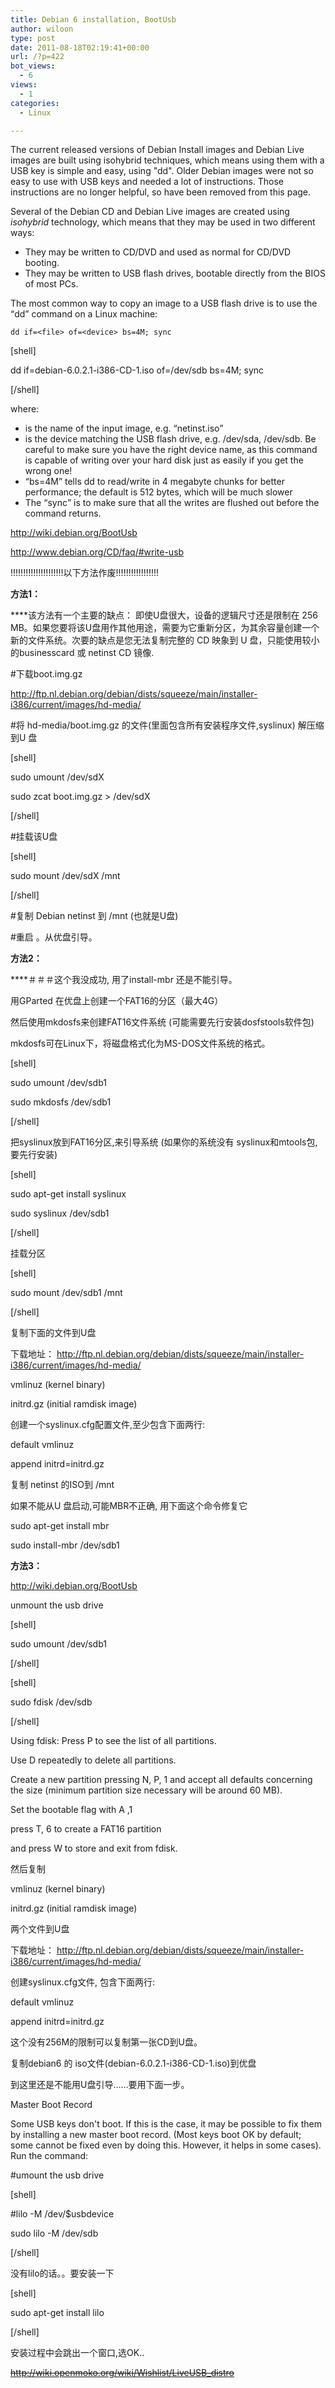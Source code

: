 ```yaml
---
title: Debian 6 installation, BootUsb
author: wiloon
type: post
date: 2011-08-18T02:19:41+00:00
url: /?p=422
bot_views:
  - 6
views:
  - 1
categories:
  - Linux

---
```

The current released versions of Debian Install images and Debian Live images are built using isohybrid techniques, which means using them with a USB key is simple and easy, using "dd". Older Debian images were not so easy to use with USB keys and needed a lot of instructions. Those instructions are no longer helpful, so have been removed from this page.

Several of the Debian CD and Debian Live images are created using _isohybrid_ technology, which means that they may be used in two different ways:

  * They may be written to CD/DVD and used as normal for CD/DVD booting.
  * They may be written to USB flash drives, bootable directly from the BIOS of most PCs.

The most common way to copy an image to a USB flash drive is to use the <q>dd</q> command on a Linux machine:

`dd if=<file> of=<device> bs=4M; sync`

[shell]
  
dd if=debian-6.0.2.1-i386-CD-1.iso of=/dev/sdb bs=4M; sync
  
[/shell]

where:

  * <file> is the name of the input image, e.g. <q>netinst.iso</q>
  * <device> is the device matching the USB flash drive, e.g. /dev/sda, /dev/sdb. Be careful to make sure you have the right device name, as this command is capable of writing over your hard disk just as easily if you get the wrong one!
  * <q>bs=4M</q> tells dd to read/write in 4 megabyte chunks for better performance; the default is 512 bytes, which will be much slower
  * The <q>sync</q> is to make sure that all the writes are flushed out before the command returns.

http://wiki.debian.org/BootUsb

http://www.debian.org/CD/faq/#write-usb


  !!!!!!!!!!!!!!!!!!!!!以下方法作废!!!!!!!!!!!!!!!!!


**方法1：**

****该方法有一个主要的缺点： 即使U盘很大，设备的逻辑尺寸还是限制在 256 MB。如果您要将该U盘用作其他用途，需要为它重新分区，为其余容量创建一个新的文件系统。次要的缺点是您无法复制完整的 CD 映象到 U 盘，只能使用较小的businesscard 或 netinst CD 镜像.

#下载boot.img.gz
  
http://ftp.nl.debian.org/debian/dists/squeeze/main/installer-i386/current/images/hd-media/

#将 hd-media/boot.img.gz 的文件(里面包含所有安装程序文件,syslinux) 解压缩到U 盘

[shell]
  
sudo umount /dev/sdX
  
sudo zcat boot.img.gz > /dev/sdX
  
[/shell]

#挂载该U盘

[shell]
  
sudo mount /dev/sdX /mnt
  
[/shell]

#复制 Debian netinst 到 /mnt (也就是U盘)

#重启 。从优盘引导。

**方法2：**

****＃＃＃这个我没成功, 用了install-mbr 还是不能引导。
  
用GParted 在优盘上创建一个FAT16的分区（最大4G）
  
然后使用mkdosfs来创建FAT16文件系统 (可能需要先行安装dosfstools软件包)
  
mkdosfs可在Linux下，将磁盘格式化为MS-DOS文件系统的格式。

[shell]
  
sudo umount /dev/sdb1
  
sudo mkdosfs /dev/sdb1
  
[/shell]

把syslinux放到FAT16分区,来引导系统 (如果你的系统没有 syslinux和mtools包,要先行安装)

[shell]
  
sudo apt-get install syslinux
  
sudo syslinux /dev/sdb1
  
[/shell]

挂载分区

[shell]
  
sudo mount /dev/sdb1 /mnt
  
[/shell]

复制下面的文件到U盘
  
下载地址： http://ftp.nl.debian.org/debian/dists/squeeze/main/installer-i386/current/images/hd-media/
  
vmlinuz (kernel binary)
  
initrd.gz (initial ramdisk image)

创建一个syslinux.cfg配置文件,至少包含下面两行:

default vmlinuz
  
append initrd=initrd.gz

复制 netinst 的ISO到 /mnt

如果不能从U 盘启动,可能MBR不正确, 用下面这个命令修复它
  
sudo apt-get install mbr
  
sudo install-mbr /dev/sdb1

**方法3：**
  
http://wiki.debian.org/BootUsb

unmount the usb drive

[shell]
  
sudo umount /dev/sdb1
  
[/shell]



[shell]
  
sudo fdisk /dev/sdb
  
[/shell]

Using fdisk: Press P to see the list of all partitions.

Use D repeatedly to delete all partitions.

Create a new partition pressing N, P, 1 and accept all defaults concerning the size (minimum partition size necessary will be around 60 MB).

Set the bootable flag with A ,1

press T, 6 to create a FAT16 partition

and press W to store and exit from fdisk.

然后复制
  
vmlinuz (kernel binary)
  
initrd.gz (initial ramdisk image)
  
两个文件到U盘
  
下载地址： http://ftp.nl.debian.org/debian/dists/squeeze/main/installer-i386/current/images/hd-media/

创建syslinux.cfg文件, 包含下面两行:

default vmlinuz
  
append initrd=initrd.gz

这个没有256M的限制可以复制第一张CD到U盘。

复制debian6 的 iso文件(debian-6.0.2.1-i386-CD-1.iso)到优盘
  
到这里还是不能用U盘引导&#8230;&#8230;要用下面一步。
  
Master Boot Record
  
Some USB keys don't boot. If this is the case, it may be possible to fix them by installing a new master boot record. (Most keys boot OK by default; some cannot be fixed even by doing this. However, it helps in some cases). Run the command:

#umount the usb drive

[shell]
  
#lilo -M /dev/$usbdevice
  
sudo lilo -M /dev/sdb
  
[/shell]

没有lilo的话。。要安装一下

[shell]
  
sudo apt-get install lilo
  
[/shell]

安装过程中会跳出一个窗口,选OK..

<del>http://wiki.openmoko.org/wiki/Wishlist/LiveUSB_distro</del>